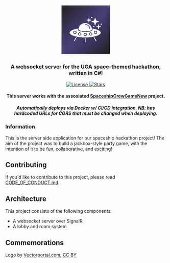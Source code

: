 
<div align="center">
    <h1>
        <img width="30%" src="LogoBanner.jpg?raw=true" style="align="center">
        <br>
    </h1>
    <h3>A websocket server for the UOA space-themed hackathon, written in C#!</h3>
    <p>
        <a href="https://github.com/ExceptionHandlersUOA/SpaceShipCrewServer/blob/master/LICENSE.md">
            <img alt="License" src="https://img.shields.io/github/license/exceptionhandlersuoa/spaceshipcrewserver?label=License&style=for-the-badge">
        </a>
        <a href="https://github.com/ExceptionHandlersUOA/SpaceShipCrewServer">
            <img alt="Stars" src="https://img.shields.io/github/stars/exceptionhandlersuoa/spaceshipcrewserver?color=gold&style=for-the-badge">
        </a>
    </p>
    <h4>This server works with the assosiated <a href="https://github.com/ExceptionHandlersUOA/SpaceshipCrewGameNew">SpaceshipCrewGameNew</a> project.</h4>
    <h5>Automatically deploys via Docker w/ CI/CD integration. NB: has hardcoded URLs for CORS that must be changed when deploying.</h4>
</div>

### Information

This is the server side application for our spaceship hackathon project! The aim of the project was to build a jackbox-style party game, with the intention of it to be fun, collaborative, and exciting!

## Contributing

If you'd like to contribute to this project, please read [CODE_OF_CONDUCT.md](CODE_OF_CONDUCT.md).

## Architecture

This project consists of the following components:

* A websocket server over SignalR
* A lobby and room system

## Commemorations

Logo by <a href=" https://www.vectorportal.com" >Vectorportal.com</a>,  <a class="external text" href="https://creativecommons.org/licenses/by/4.0/" >CC BY</a>

